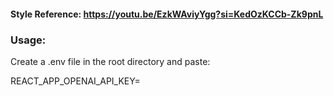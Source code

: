 #### Style Reference: https://youtu.be/EzkWAviyYgg?si=KedOzKCCb-Zk9pnL

### Usage:
Create a .env file in the root directory and paste:

REACT_APP_OPENAI_API_KEY=<YOUR OPENAI API KEY>
